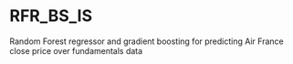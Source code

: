 # RFR_BS_IS
Random Forest regressor and gradient boosting for predicting Air France close price over fundamentals data
